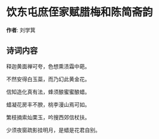 # 饮东屯庶侄家赋腊梅和陈简斋韵

**作者**: 刘学箕

## 诗词内容

释迦黄面禅可夸，色想熏渍霜中葩。

不然安得白玉蘂，而乃幻此黄金花。

信知造化真有法，蜂须酿蜜蜜酿蜡。

蜡凝花房丰不腴，桃李漫山焉可如。

繁枝摘索灿栗玉，吟搜西郊信杖扶。

少须夜窗疏影挂明月，是蜡是花君自别。

